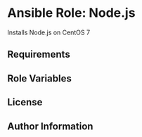 # Ansible Role: Node.js

Installs Node.js on CentOS 7

## Requirements

## Role Variables

## License

## Author Information

